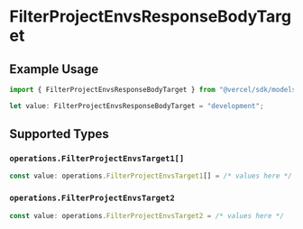 # FilterProjectEnvsResponseBodyTarget

## Example Usage

```typescript
import { FilterProjectEnvsResponseBodyTarget } from "@vercel/sdk/models/operations/filterprojectenvs.js";

let value: FilterProjectEnvsResponseBodyTarget = "development";
```

## Supported Types

### `operations.FilterProjectEnvsTarget1[]`

```typescript
const value: operations.FilterProjectEnvsTarget1[] = /* values here */
```

### `operations.FilterProjectEnvsTarget2`

```typescript
const value: operations.FilterProjectEnvsTarget2 = /* values here */
```

